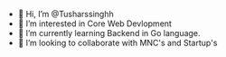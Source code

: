 - 👋 Hi, I’m @Tusharssinghh
- 👀 I’m interested in Core Web Devlopment
- 🌱 I’m currently learning Backend in Go language.
- 💞️ I’m looking to collaborate with MNC's and Startup's
  

<!---
Tusharssinghh/Tusharssinghh is a ✨ special ✨ repository because its `README.md` (this file) appears on your GitHub profile.
You can click the Preview link to take a look at your changes.
--->
